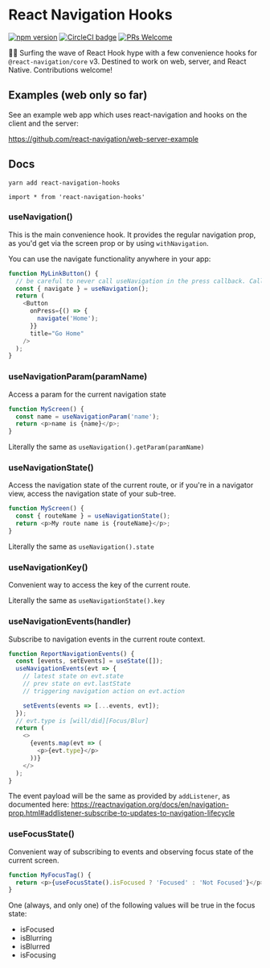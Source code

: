 # React Navigation Hooks

[![npm version](https://badge.fury.io/js/react-navigation-hooks.svg)](https://badge.fury.io/js/react-navigation-hooks) [![CircleCI badge](https://circleci.com/gh/react-navigation/hooks/tree/master.svg?style=shield)](https://circleci.com/gh/react-navigation/hooks/tree/master) [![PRs Welcome](https://img.shields.io/badge/PRs-welcome-brightgreen.svg)](https://reactnavigation.org/docs/contributing.html)

🏄‍♀️ Surfing the wave of React Hook hype with a few convenience hooks for `@react-navigation/core` v3. Destined to work on web, server, and React Native. Contributions welcome!

## Examples (web only so far)

See an example web app which uses react-navigation and hooks on the client and the server:

https://github.com/react-navigation/web-server-example

## Docs

`yarn add react-navigation-hooks`

`import * from 'react-navigation-hooks'`

### useNavigation()

This is the main convenience hook. It provides the regular navigation prop, as you'd get via the screen prop or by using `withNavigation`.

You can use the navigate functionality anywhere in your app:

```js
function MyLinkButton() {
  // be careful to never call useNavigation in the press callback. Call hooks directly from the render function!
  const { navigate } = useNavigation();
  return (
    <Button
      onPress={() => {
        navigate('Home');
      }}
      title="Go Home"
    />
  );
}
```

### useNavigationParam(paramName)

Access a param for the current navigation state

```js
function MyScreen() {
  const name = useNavigationParam('name');
  return <p>name is {name}</p>;
}
```

Literally the same as `useNavigation().getParam(paramName)`

### useNavigationState()

Access the navigation state of the current route, or if you're in a navigator view, access the navigation state of your sub-tree.

```js
function MyScreen() {
  const { routeName } = useNavigationState();
  return <p>My route name is {routeName}</p>;
}
```

Literally the same as `useNavigation().state`

### useNavigationKey()

Convenient way to access the key of the current route.

Literally the same as `useNavigationState().key`

### useNavigationEvents(handler)

Subscribe to navigation events in the current route context.

```js
function ReportNavigationEvents() {
  const [events, setEvents] = useState([]);
  useNavigationEvents(evt => {
    // latest state on evt.state
    // prev state on evt.lastState
    // triggering navigation action on evt.action

    setEvents(events => [...events, evt]);
  });
  // evt.type is [will/did][Focus/Blur]
  return (
    <>
      {events.map(evt => (
        <p>{evt.type}</p>
      ))}
    </>
  );
}
```

The event payload will be the same as provided by `addListener`, as documented here: https://reactnavigation.org/docs/en/navigation-prop.html#addlistener-subscribe-to-updates-to-navigation-lifecycle

### useFocusState()

Convenient way of subscribing to events and observing focus state of the current screen.

```js
function MyFocusTag() {
  return <p>{useFocusState().isFocused ? 'Focused' : 'Not Focused'}</p>;
}
```

One (always, and only one) of the following values will be true in the focus state:

- isFocused
- isBlurring
- isBlurred
- isFocusing
